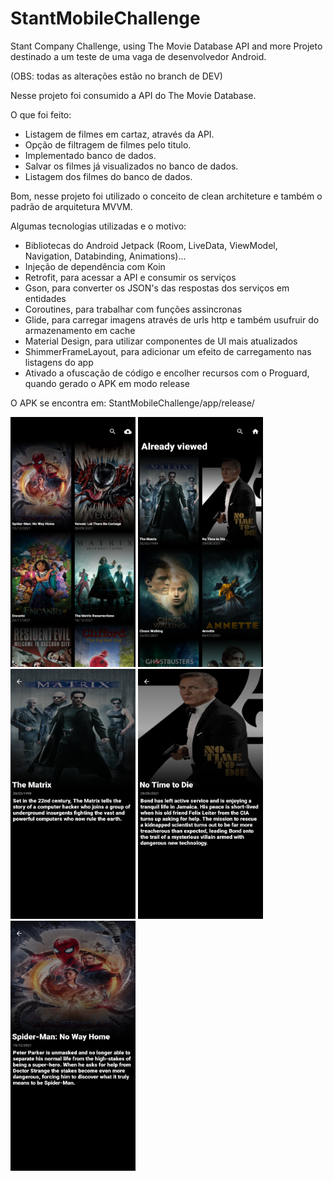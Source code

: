 # StantMobileChallenge
Stant Company Challenge, using The Movie Database API and more
Projeto destinado a um teste de uma vaga de desenvolvedor Android. 

(OBS: todas as alterações estão no branch de DEV)

Nesse projeto foi consumido a API do The Movie Database. 

O que foi feito:

- Listagem de filmes em cartaz, através da API.
- Opção de filtragem de filmes pelo titulo.
- Implementado banco de dados.
- Salvar os filmes já visualizados no banco de dados.
- Listagem dos filmes do banco de dados.

Bom, nesse projeto foi utilizado o conceito de clean architeture e também o padrão de arquitetura MVVM.

Algumas tecnologias utilizadas e o motivo:

- Bibliotecas do Android Jetpack (Room, LiveData, ViewModel, Navigation, Databinding, Animations)...
- Injeção de dependência com Koin
- Retrofit, para acessar a API e consumir os serviços
- Gson, para converter os JSON's das respostas dos serviços em entidades
- Coroutines, para trabalhar com funções assincronas
- Glide, para carregar imagens através de urls http e também usufruir do armazenamento em cache
- Material Design, para utilizar componentes de UI mais atualizados
- ShimmerFrameLayout, para adicionar um efeito de carregamento nas listagens do app
- Ativado a ofuscação de código e encolher recursos com o Proguard, quando gerado o APK em modo release

O APK se encontra em:
StantMobileChallenge/app/release/

<img src="/<screenshots/Screenshot_1640623320.png" width="200" height="400"/>
<img src="/<screenshots/Screenshot_1640623359.png" width="200" height="400"/>
<img src="/<screenshots/Screenshot_1640623363.png" width="200" height="400" />
<img src="/<screenshots/Screenshot_1640623367.png" width="200" height="400" />
<img src="/<screenshots/Screenshot_1640623376.png" width="200" height="400"/>
